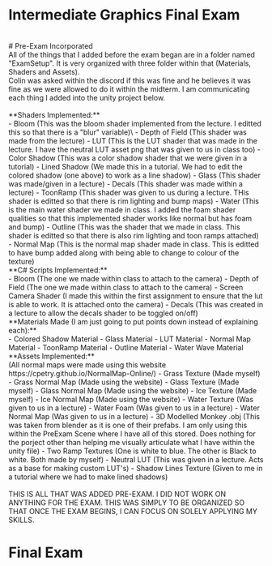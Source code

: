 # Intermediate Graphics Final Exam<br>
<br>
# Pre-Exam Incorporated<br>
All of the things that I added before the exam began are in a folder named "ExamSetup".  It is very organized with three folder within that (Materials, Shaders and Assets). <br>
Colin was asked within the discord if this was fine and he believes it was fine as we were allowed to do it within the midterm. I am communicating each thing I added into the unity project below. <br>
<br>
**Shaders Implemented:**<br>
- Bloom (This was the bloom shader implemented from the lecture. I editted this so that there is a "blur" variable)\
- Depth of Field (This shader was made from the lecture)
- LUT (This is the LUT shader that was made in the lecture. I have the neutral LUT asset png that was given to us in class too)
- Color Shadow (This was a color shadow shader that we were given in a tutorial)
- Lined Shadow (We made this in a tutorial. We had to edit the colored shadow (one above) to work as a line shadow)
- Glass (This shader was made/given in a lecture)
- Decals (This shader was made within a lecture)
- ToonRamp (This shader was given to us during a lecture. THis shader is editted so that there is rim lighting and bump maps)
- Water (This is the main water shader we made in class. I added the foam shader qualities so that this implemented shader works like normal but has foam and bump)
- Outline (This was the shader that we made in class. This shader is editted so that there is also rim lighting and toon ramps attached)
- Normal Map (This is the normal map shader made in class. This is editted to have bump added along with being able to change to colour of the texture)
<br>
**C# Scripts Implemented:**<br>
- Bloom (The one we made within class to attach to the camera)
- Depth of Field (The one we made within class to attach to the camera)
- Screen Camera Shader (I made this within the first assignment to ensure that the lut is able to work. It is attached onto the camera)
- Decals (This was created in a lecture to allow the decals shader to be toggled on/off)
<br>
**Materials Made (I am just going to put points down instead of explaining each):**<br>
- Colored Shadow Material
- Glass Material
- LUT Material
- Normal Map Material
- ToonRamp Material
- Outline Material
- Water Wave Material
<br>
**Assets Implemented:**<br>
(All normal maps were made using this website https://cpetry.github.io/NormalMap-Online/)
- Grass Texture (Made myself)
- Grass Normal Map (Made using the website)
- Glass Texture (Made myself)
- Glass Normal Map (Made using the website)
- Ice Texture (Made myself)
- Ice Normal Map (Made using the website)
- Water Texture (Was given to us in a lecture)
- Water Foam (Was given to us in a lecture)
- Water Normal Map (Was given to us in a lecture)
- 3D Modelled Monkey .obj (This was taken from blender as it is one of their prefabs. I am only using this within the PreExam Scene where I have all of this stored. Does nothing for the porject other than helping me visually articulate what I have within the unity file)
- Two Ramp Textures (One is white to blue. The other is Black to white. Both made by myself)
- Neutral LUT (This was given in a lecture. Acts as a base for making custom LUT's)
- Shadow Lines Texture (Given to me in a tutorial where we had to make lined shadows)<br>
<br>
THIS IS ALL THAT WAS ADDED PRE-EXAM. I DID NOT WORK ON ANYTHING FOR THE EXAM. THIS WAS SIMPLY TO BE ORGANIZED SO THAT ONCE THE EXAM BEGINS, I CAN FOCUS ON SOLELY APPLYING MY SKILLS.

# Final Exam 